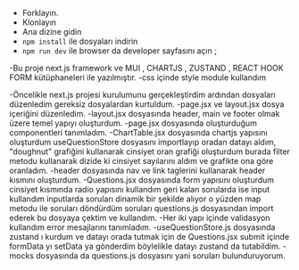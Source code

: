 - Forklayın.
- Klonlayın
- Ana dizine gidin
- `npm install` ile dosyaları indirin
- `npm run dev` ile browser da developer sayfasını açın ;

-Bu proje next.js framework ve MUI , CHARTJS , ZUSTAND , REACT HOOK FORM kütüphaneleri ile yazılmıştır.
-css içinde style module kullandım

-Öncelikle next.js projesi kurulumunu gerçekleştirdim ardından dosyaları düzenledim gereksiz dosyalardan kurtuldum.
-page.jsx ve layout.jsx dosya içeriğini düzenledim.
-layout.jsx dosyasında header, main ve footer olmak üzere temel yapıyı oluşturdum.
-page.jsx dosyasında oluşturduğum componentleri tanımladım.
-ChartTable.jsx dosyasında chartjs yapısını oluşturdum useQuestionStore dosyasını importlayıp oradan datayı aldım, "doughnut" grafiğini kullanarak cinsiyet oran grafiği oluşturdum burada filter metodu kullanarak dizide ki cinsiyet sayılarını aldım ve grafikte ona göre oranladım.
-header dosyasında nav ve link taglerini kullanarak header kısmını oluşturdum.
-Questions.jsx dosyasında form yapısını oluşturdum cinsiyet kısmında radio yapısını kullandım geri kalan sorularda ise input kullandım inputlarda soruları dinamik bir şekilde alıyor o yüzden map metodu ile soruları döndürdüm soruları questions.js dosyasından import ederek bu dosyaya çektim ve kullandım.
-Her iki yapı içinde validasyon kullandım error mesajlarını tanımladım.
-useQuestionStore.js dosyasında zustand ı kurdum ve datayı orada tutmak için de Questions.jsx submit içinde formData yı setData ya gönderdim böylelikle datayı zustand da tutabildim.
-mocks dosyasında da questions.js dosyasını yani soruları bulunduruyorum.
